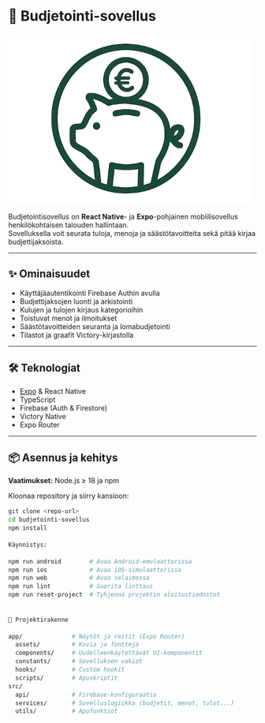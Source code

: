 # 🧾 Budjetointi-sovellus

![Logo](assets/images/budjetti_logo.png)

Budjetointisovellus on **React Native**- ja **Expo**-pohjainen mobiilisovellus henkilökohtaisen talouden hallintaan.  
Sovelluksella voit seurata tuloja, menoja ja säästötavoitteita sekä pitää kirjaa budjettijaksoista.

---

## ✨ Ominaisuudet

- Käyttäjäautentikointi Firebase Authin avulla  
- Budjettijaksojen luonti ja arkistointi  
- Kulujen ja tulojen kirjaus kategorioihin  
- Toistuvat menot ja ilmoitukset  
- Säästötavoitteiden seuranta ja lomabudjetointi  
- Tilastot ja graafit Victory-kirjastolla  

---

## 🛠️ Teknologiat

- [Expo](https://expo.dev/) & React Native  
- TypeScript  
- Firebase (Auth & Firestore)  
- Victory Native  
- Expo Router  

---

## 📦 Asennus ja kehitys

**Vaatimukset:** Node.js ≥ 18 ja npm  

Kloonaa repository ja siirry kansioon:

```bash
git clone <repo-url>
cd budjetointi-sovellus
npm install

Käynnistys:

npm run android        # Avaa Android-emulaattorissa
npm run ios            # Avaa iOS-simulaattorissa
npm run web            # Avaa selaimessa
npm run lint           # Suorita linttaus
npm run reset-project  # Tyhjennä projektin aloitustiedostot


📂 Projektirakenne

app/              # Näytöt ja reitit (Expo Router)
  assets/         # Kuvia ja fontteja
  components/     # Uudelleenkäytettävät UI-komponentit
  constants/      # Sovelluksen vakiot
  hooks/          # Custom hookit
  scripts/        # Apuskriptit
src/
  api/            # Firebase-konfiguraatio
  services/       # Sovelluslogiikka (budjetit, menot, tulot...)
  utils/          # Apufunktiot



